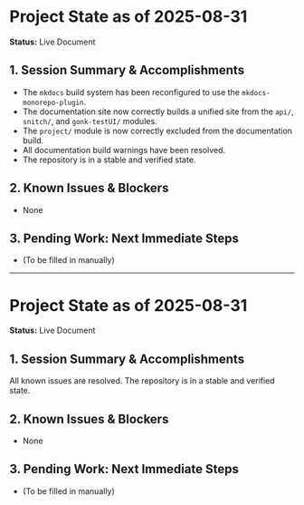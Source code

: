 # Project State as of 2025-08-31

**Status:** Live Document

## 1. Session Summary & Accomplishments
- The `mkdocs` build system has been reconfigured to use the `mkdocs-monorepo-plugin`.
- The documentation site now correctly builds a unified site from the `api/`, `snitch/`, and `gonk-testUI/` modules.
- The `project/` module is now correctly excluded from the documentation build.
- All documentation build warnings have been resolved.
- The repository is in a stable and verified state.

## 2. Known Issues & Blockers
- None

## 3. Pending Work: Next Immediate Steps
- (To be filled in manually)

---
# Project State as of 2025-08-31

**Status:** Live Document

## 1. Session Summary & Accomplishments
All known issues are resolved. The repository is in a stable and verified state.

## 2. Known Issues & Blockers
- None

## 3. Pending Work: Next Immediate Steps
- (To be filled in manually)
